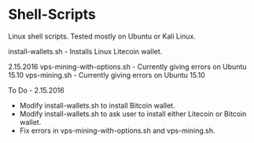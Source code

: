# Shell-Scripts
Linux shell scripts. Tested mostly on Ubuntu or Kali Linux.

install-wallets.sh - Installs Linux Litecoin wallet.

2.15.2016
vps-mining-with-options.sh	- Currently giving errors on Ubuntu 15.10
vps-mining.sh - Currently giving errors on Ubuntu 15.10

To Do - 2.15.2016

- Modify install-wallets.sh to install Bitcoin wallet.
- Modify install-wallets.sh to ask user to install either Litecoin or Bitcoin wallet.
- Fix errors in vps-mining-with-options.sh and vps-mining.sh.
